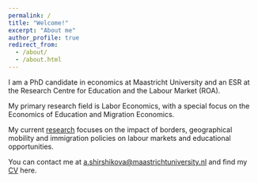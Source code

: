 ```yaml
---
permalink: /
title: "Welcome!"
excerpt: "About me"
author_profile: true
redirect_from: 
  - /about/
  - /about.html
---
```


I am a PhD candidate in economics at Maastricht University and an ESR at the Research Centre for Education and the Labour Market (ROA). 

My primary research field is Labor Economics, with a special focus on the Economics of Education and Migration Economics.

My current [research](/publications/) focuses on the impact of borders, geographical mobility and immigration policies on labour markets and
educational opportunities. 

You can contact me at a.shirshikova@maastrichtuniversity.nl and find my [CV](http://alina-shirshikova.github.io/files/Academic_CV.pdf) here.



